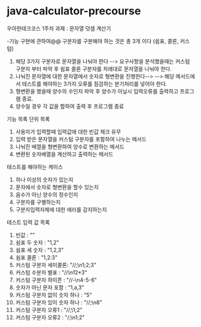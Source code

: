 # java-calculator-precourse

우아한테크코스 1주차 과제 : 문자열 덧셈 계산기

-기능 구현에 관하여@@
구분자를 구분해야 하는 것은 총 3개 이다 (쉼표, 콜론, 커스텀)
1. 해당 3가지 구분자로 문자열을 나눠야 한다 --> 요구사항을 분석했을때는 커스텀 구분자 부터 파악 후 쉼표 콜론 구분자를 차례대로 문자열을 나눠야 한다.
2. 나눠진 문자열에 대한 문자열에서 숫자로 형변환을 진행한다-->  --> 해당 메서드에서 테스트를 해야하는 3가지 오류를 점검하는 분기처리를 넣어야 한다.
3. 형변환을 했을때 양수의 수인지 파악 후 양수가 아닐시 입력오류를 출력하고 프로그램 종료.
4. 양수일 경우 각 값을 합하여 출력 후 프로그램 종료

기능 목록 단위 목록
1. 사용자가 입력할때 입력값에 대한 빈값 체크 유무
2. 입력 받은 문자열을 커스텀 구분자를 포함하여 나누는 메서드
3. 나눠진 배열을 형변환하여 양수로 변환하는 메서드
4. 변환된 숫자배열을 계산하고 출력하는 메서드

테스트를 해야하는 케이스
1. 하나 이상의 숫자가 있는지
2. 문자에서 숫자로 형변환을 할수 있는지
3. 음수가 아닌 양수의 정수인지
4. 구분자를 구별하는지
5. 구분자입력자체에 대한 에러를 감지하는지

테스트 입력 값 목록 
1. 빈값 : ""
2. 쉼표 두 숫자 : "1,2"
3. 쉼표 세 숫자 : "1,2,3"
4. 쉼표 콜론 : "1,2:3"
5. 커스텀 구분자 세미콜론: "//;\n1;2;3"
6. 커스텀 수분자 별표 : "//*\n1*2*3"
7. 커스텀 구분자 하이픈 : "//-\n4-5-6"
8. 숫자가 아닌 문자 포함 : "1,a,3"
9. 커스텀 구분자 없이 숫자 하나 : "5"
10. 커스텀 구분자 있이 숫자 하나 : "//;\n8"
11. 커스텀 구분자 오류1 : "//;\1;2"
12. 커스텀 구분자 오류2 : "/;\n1;2"